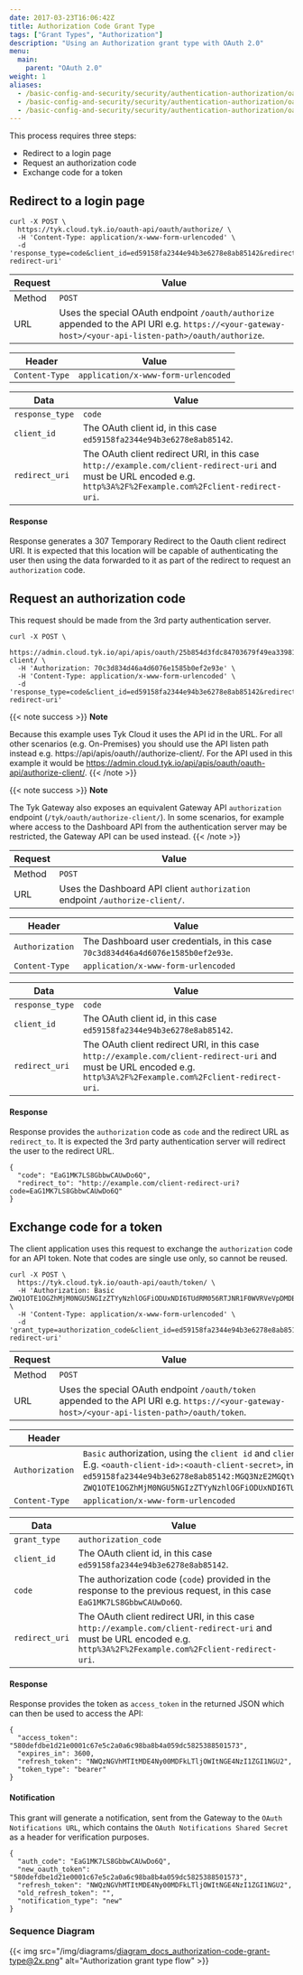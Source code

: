 ```yaml
---
date: 2017-03-23T16:06:42Z
title: Authorization Code Grant Type
tags: ["Grant Types", "Authorization"]
description: "Using an Authorization grant type with OAuth 2.0"
menu:
  main:
    parent: "OAuth 2.0"
weight: 1
aliases:
  - /basic-config-and-security/security/authentication-authorization/oauth2.0/auth-code-grant/
  - /basic-config-and-security/security/authentication-authorization/oauth2-0/auth-code-grant/
  - /basic-config-and-security/security/authentication-authorization/oauth2-0/auth-code-grant/
---
```


This process requires three steps:

- Redirect to a login page
- Request an authorization code
- Exchange code for a token

## Redirect to a login page

```.copyWrapper
curl -X POST \
  https://tyk.cloud.tyk.io/oauth-api/oauth/authorize/ \
  -H 'Content-Type: application/x-www-form-urlencoded' \
  -d 'response_type=code&client_id=ed59158fa2344e94b3e6278e8ab85142&redirect_uri=http%3A%2F%2Fexample.com%2Fclient-redirect-uri'
```

| Request | Value                                                                                                                                                 |
| ------- | ----------------------------------------------------------------------------------------------------------------------------------------------------- |
| Method  | `POST`                                                                                                                                                |
| URL     | Uses the special OAuth endpoint `/oauth/authorize` appended to the API URI e.g. `https://<your-gateway-host>/<your-api-listen-path>/oauth/authorize`. |

| Header         | Value                               |
| -------------- | ----------------------------------- |
| `Content-Type` | `application/x-www-form-urlencoded` |

| Data            | Value                                                                                                                                                               |
| --------------- | ------------------------------------------------------------------------------------------------------------------------------------------------------------------- |
| `response_type` | `code`                                                                                                                                                              |
| `client_id`     | The OAuth client id, in this case `ed59158fa2344e94b3e6278e8ab85142`.                                                                                               |
| `redirect_uri`  | The OAuth client redirect URI, in this case `http://example.com/client-redirect-uri` and must be URL encoded e.g. `http%3A%2F%2Fexample.com%2Fclient-redirect-uri`. |

#### Response

Response generates a 307 Temporary Redirect to the Oauth client redirect URI. It is expected that this location will be capable of authenticating the user then using the data forwarded to it as part of the redirect to request an `authorization` code.

## Request an authorization code

This request should be made from the 3rd party authentication server.

```.copWrapper
curl -X POST \
  https://admin.cloud.tyk.io/api/apis/oauth/25b854d3fdc84703679f49ea33981aa9/authorize-client/ \
  -H 'Authorization: 70c3d834d46a4d6076e1585b0ef2e93e' \
  -H 'Content-Type: application/x-www-form-urlencoded' \
  -d 'response_type=code&client_id=ed59158fa2344e94b3e6278e8ab85142&redirect_uri=http%3A%2F%2Fexample.com%2Fclient-redirect-uri'
```

{{< note success >}}
**Note**  

Because this example uses Tyk Cloud it uses the API id in the URL. For all other scenarios (e.g. On-Premises) you should use the API listen path instead e.g. https:/<your-tyk-dashboard-host>/api/apis/oauth/<your-api-listen-path>/authorize-client/. For the API used in this example it would be https://admin.cloud.tyk.io/api/apis/oauth/oauth-api/authorize-client/.
{{< /note >}}

{{< note success >}}
**Note**  

The Tyk Gateway also exposes an equivalent Gateway API `authorization` endpoint (`/tyk/oauth/authorize-client/`). In some scenarios, for example where access to the Dashboard API from the authentication server may be restricted, the Gateway API can be used instead.
{{< /note >}}


| Request | Value                                                                                                                                                                                                                          |
| ------- | ------------------------------------------------------------------------------------------------------------------------------------------------------------------------------------------------------------------------------ |
| Method  | `POST`                                                                                                                                                                                                                         |
| URL     | Uses the Dashboard API client `authorization` endpoint `/authorize-client/`. |

| Header          | Value                                                                            |
| --------------- | -------------------------------------------------------------------------------- |
| `Authorization` | The Dashboard user credentials, in this case `70c3d834d46a4d6076e1585b0ef2e93e`. |
| `Content-Type`  | `application/x-www-form-urlencoded`                                              |

| Data            | Value                                                                                                                                                               |
| --------------- | ------------------------------------------------------------------------------------------------------------------------------------------------------------------- |
| `response_type` | `code`                                                                                                                                                              |
| `client_id`     | The OAuth client id, in this case `ed59158fa2344e94b3e6278e8ab85142`.                                                                                               |
| `redirect_uri`  | The OAuth client redirect URI, in this case `http://example.com/client-redirect-uri` and must be URL encoded e.g. `http%3A%2F%2Fexample.com%2Fclient-redirect-uri`. |

#### Response

Response provides the `authorization` code as `code` and the redirect URL as `redirect_to`. It is expected the 3rd party authentication server will redirect the user to the redirect URL.

```{.copyWrapper}
{
  "code": "EaG1MK7LS8GbbwCAUwDo6Q",
  "redirect_to": "http://example.com/client-redirect-uri?code=EaG1MK7LS8GbbwCAUwDo6Q"
}
```

## Exchange code for a token

The client application uses this request to exchange the `authorization` code for an API token. Note that codes are single use only, so cannot be reused.

```{.copyWrapper}
curl -X POST \
  https://tyk.cloud.tyk.io/oauth-api/oauth/token/ \
  -H 'Authorization: Basic ZWQ1OTE1OGZhMjM0NGU5NGIzZTYyNzhlOGFiODUxNDI6TUdRM056RTJNR1F0WVRVeVpDMDBaVFZsTFdKak1USXRNakUyTVRNMU1tRTNOMk0x' \
  -H 'Content-Type: application/x-www-form-urlencoded' \
  -d 'grant_type=authorization_code&client_id=ed59158fa2344e94b3e6278e8ab85142&code=EaG1MK7LS8GbbwCAUwDo6Q&redirect_uri=http%3A%2F%2Fexample.com%2Fclient-redirect-uri'
```

| Request | Value                                                                                                                                         |
| ------- | --------------------------------------------------------------------------------------------------------------------------------------------- |
| Method  | `POST`                                                                                                                                        |
| URL     | Uses the special OAuth endpoint `/oauth/token` appended to the API URI e.g. `https://<your-gateway-host>/<your-api-listen-path>/oauth/token`. |

| Header          | Value                                                                                                                                                                                                                                                                                                                                                                                                               |
| --------------- | ------------------------------------------------------------------------------------------------------------------------------------------------------------------------------------------------------------------------------------------------------------------------------------------------------------------------------------------------------------------------------------------------------------------- |
| `Authorization` | `Basic` authorization, using the `client id` and `client secret` of the OAuth client base64 encoded with colon separator. E.g. `<oauth-client-id>:<oauth-client-secret>`, in this case `ed59158fa2344e94b3e6278e8ab85142:MGQ3NzE2MGQtYTUyZC00ZTVlLWJjMTItMjE2MTM1MmE3N2M1`, which base64 encoded is `ZWQ1OTE1OGZhMjM0NGU5NGIzZTYyNzhlOGFiODUxNDI6TUdRM056RTJNR1F0WVRVeVpDMDBaVFZsTFdKak1USXRNakUyTVRNMU1tRTNOMk0x`. |
| `Content-Type`  | `application/x-www-form-urlencoded`                                                                                                                                                                                                                                                                                                                                                                                 |

| Data           | Value                                                                                                                                                               |
| -------------- | ------------------------------------------------------------------------------------------------------------------------------------------------------------------- |
| `grant_type`   | `authorization_code`                                                                                                                                                |
| `client_id`    | The OAuth client id, in this case `ed59158fa2344e94b3e6278e8ab85142`.                                                                                               |
| `code`         | The authorization code (`code`) provided in the response to the previous request, in this case `EaG1MK7LS8GbbwCAUwDo6Q`.                                            |
| `redirect_uri` | The OAuth client redirect URI, in this case `http://example.com/client-redirect-uri` and must be URL encoded e.g. `http%3A%2F%2Fexample.com%2Fclient-redirect-uri`. |

#### Response

Response provides the token as `access_token` in the returned JSON which can then be used to access the API:

```{.copyWrapper}
{
  "access_token": "580defdbe1d21e0001c67e5c2a0a6c98ba8b4a059dc5825388501573",
  "expires_in": 3600,
  "refresh_token": "NWQzNGVhMTItMDE4Ny00MDFkLTljOWItNGE4NzI1ZGI1NGU2",
  "token_type": "bearer"
}
```

#### Notification

This grant will generate a notification, sent from the Gateway to the `OAuth Notifications URL`, which contains the `OAuth Notifications Shared Secret` as a header for verification purposes.

```{.copyWrapper}
{
  "auth_code": "EaG1MK7LS8GbbwCAUwDo6Q",
  "new_oauth_token": "580defdbe1d21e0001c67e5c2a0a6c98ba8b4a059dc5825388501573",
  "refresh_token": "NWQzNGVhMTItMDE4Ny00MDFkLTljOWItNGE4NzI1ZGI1NGU2",
  "old_refresh_token": "",
  "notification_type": "new"
}
```

### Sequence Diagram

{{< img src="/img/diagrams/diagram_docs_authorization-code-grant-type@2x.png" alt="Authorization grant type flow" >}}
